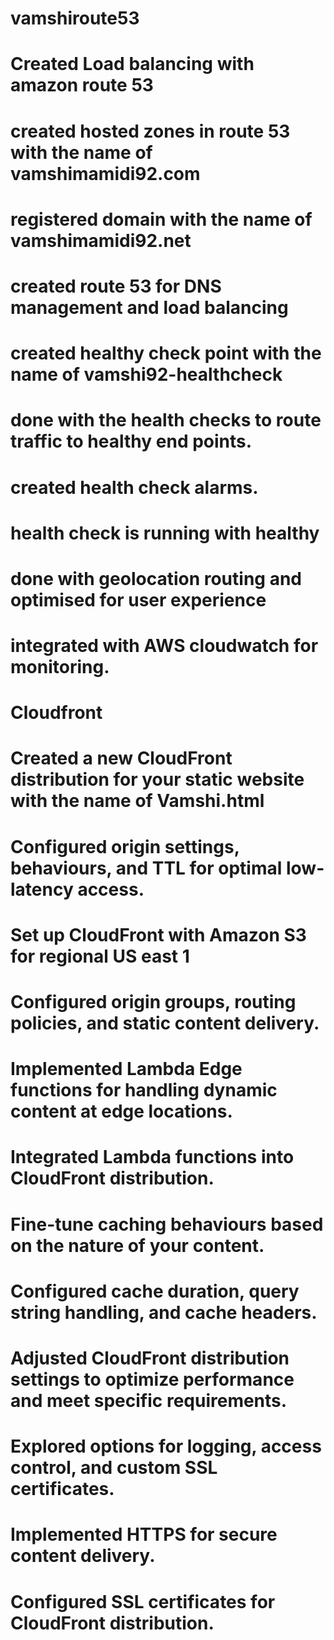 # vamshiroute53
# Created Load balancing with amazon route 53
# created hosted zones in route 53 with the name of vamshimamidi92.com
# registered domain with the name of vamshimamidi92.net
# created route 53 for DNS management and load balancing
# created healthy check point with the name of vamshi92-healthcheck
# done with the health checks to route traffic to healthy end points.
# created health check alarms.
# health check is running with healthy
# done with geolocation routing and optimised for user experience
# integrated with AWS cloudwatch for monitoring.

# Cloudfront
# Created a new CloudFront distribution for your static website with the name of Vamshi.html
# Configured origin settings, behaviours, and TTL for optimal low-latency access.
# Set up CloudFront with Amazon S3 for regional US east 1
# Configured origin groups, routing policies, and static content delivery.
# Implemented Lambda Edge functions for handling dynamic content at edge locations.
# Integrated Lambda functions into CloudFront distribution.
# Fine-tune caching behaviours based on the nature of your content.
# Configured cache duration, query string handling, and cache headers.
# Adjusted CloudFront distribution settings to optimize performance and meet specific requirements.
# Explored options for logging, access control, and custom SSL certificates.
# Implemented HTTPS for secure content delivery.
# Configured SSL certificates for CloudFront distribution.

